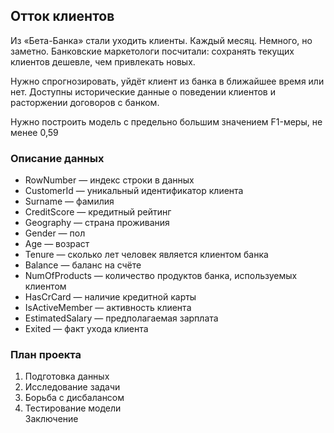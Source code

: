 ## Отток клиентов
Из «Бета-Банка» стали уходить клиенты. Каждый месяц. Немного, но заметно. Банковские маркетологи посчитали: сохранять текущих клиентов дешевле, чем привлекать новых.

Нужно спрогнозировать, уйдёт клиент из банка в ближайшее время или нет. Доступны исторические данные о поведении клиентов и расторжении договоров с банком.

Нужно построить модель с предельно большим значением F1-меры, не менее 0,59

### Описание данных

- RowNumber — индекс строки в данных
- CustomerId — уникальный идентификатор клиента
- Surname — фамилия
- CreditScore — кредитный рейтинг
- Geography — страна проживания
- Gender — пол
- Age — возраст
- Tenure — сколько лет человек является клиентом банка
- Balance — баланс на счёте
- NumOfProducts — количество продуктов банка, используемых клиентом
- HasCrCard — наличие кредитной карты
- IsActiveMember — активность клиента
- EstimatedSalary — предполагаемая зарплата
- Exited — факт ухода клиента

### План проекта

1. Подготовка данных
2. Исследование задачи
3. Борьба с дисбалансом
4. Тестирование модели<br>
Заключение
